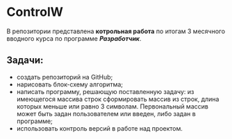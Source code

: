 # ControlW
В репозитории представлена  **котрольная работа** по итогам 3 месячного вводного курса по программе ***Разработчик***.
## Задачи:
- создать репозиторий на GitHub;
- нарисовать блок-схему алгоритма;
- написать программу, решающую поставленную задачу: 
из имеющегося массива строк сформировать массив из строк, длина которых меньше или равно 3 символам. 
Первональный массив может быть задан пользователем или введен, либо задан в программе;
- использовать контроль версий в работе над проектом.
